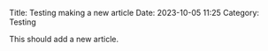 Title: Testing making a new article
Date: 2023-10-05 11:25
Category: Testing

This should add a new article.
